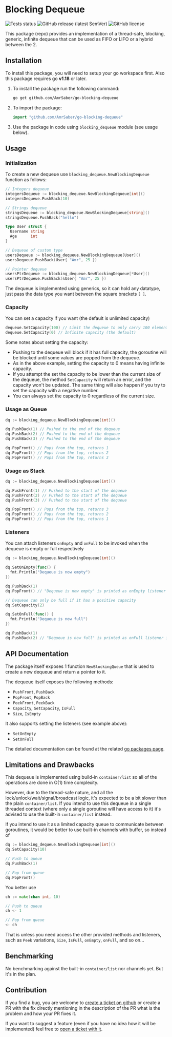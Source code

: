 # Blocking Dequeue

![Tests status](https://github.com/AmrSaber/go-blocking-dequeue/actions/workflows/tests.yaml/badge.svg?branch=master)
![GitHub release (latest SemVer)](https://img.shields.io/github/v/release/AmrSaber/go-blocking-dequeue?color=blue&display_name=tag&sort=semver)
![GitHub license](https://img.shields.io/github/license/AmrSaber/go-blocking-dequeue)

This package (repo) provides an implementation of a thread-safe, blocking, generic, infinite dequeue that can be used as FIFO or LIFO or a hybrid between the 2.

## Installation

To install this package, you will need to setup your go workspace first. Also this package requires go **v1.18** or later.

1. To install the package run the following command:

   ```bash
   go get github.com/AmrSaber/go-blocking-dequeue
   ```

2. To import the package:

   ```go
   import "github.com/AmrSaber/go-blocking-dequeue"
   ```

3. Use the package in code using `blocking_dequeue` module (see usage below).

## Usage

### Initialization

To create a new dequeue use `blocking_dequeue.NewBlockingDequeue` function as follows:

```go
// Integers dequeue
integersDequeue := blocking_dequeue.NewBlockingDequeue[int]()
integersDequeue.PushBack(10)

// Strings dequeue
stringsDequeue := blocking_dequeue.NewBlockingDequeue[string]()
stringsDequeue.PushBack("hello")

type User struct {
  Username string
  Age      int
}

// Dequeue of custom type
usersDequeue := blocking_dequeue.NewBlockingDequeue[User]()
usersDequeue.PushBack(User{ "Amr", 25 })

// Pointer dequeue
usersPtrDequeue := blocking_dequeue.NewBlockingDequeue[*User]()
usersPtrDequeue.PushBack(&User{ "Amr", 25 })
```

The dequeue is implemented using generics, so it can hold any datatype, just pass the data type you want between the square brackets `[ ]`.

### Capacity

You can set a capacity if you want (the default is unlimited capacity)

```go
dequeue.SetCapacity(100) // Limit the dequeue to only carry 100 elements
dequeue.SetCapacity(0) // Infinite capacity (the default)
```

Some notes about setting the capacity:

- Pushing to the dequeue will block if it has full capacity, the goroutine will be blocked until some values are popped from the dequeue.
- As in the above example, setting the capacity to 0 means having infinite capacity.
- If you attempt the set the capacity to be lower than the current size of the dequeue, the method `SetCapacity` will return an error, and the capacity won't be updated. The same thing will also happen if you try to set the capacity with a negative number.
- You can always set the capacity to 0 regardless of the current size.

### Usage as Queue

```go
dq := blocking_dequeue.NewBlockingDequeue[int]()

dq.PushBack(1) // Pushed to the end of the dequeue
dq.PushBack(2) // Pushed to the end of the dequeue
dq.PushBack(3) // Pushed to the end of the dequeue

dq.PopFront() // Pops from the top, returns 1
dq.PopFront() // Pops from the top, returns 2
dq.PopFront() // Pops from the top, returns 3
```

### Usage as Stack

```go
dq := blocking_dequeue.NewBlockingDequeue[int]()

dq.PushFront(1) // Pushed to the start of the dequeue
dq.PushFront(2) // Pushed to the start of the dequeue
dq.PushFront(3) // Pushed to the start of the dequeue

dq.PopFront() // Pops from the top, returns 3
dq.PopFront() // Pops from the top, returns 2
dq.PopFront() // Pops from the top, returns 1
```

### Listeners

You can attach listeners `onEmpty` and `onFull` to be invoked when the dequeue is empty or full respectively

```go
dq := blocking_dequeue.NewBlockingDequeue[int]()

dq.SetOnEmpty(func() {
  fmt.Println("Dequeue is now empty")
})

dq.PushBack(1)
dq.PopFront() // "Dequeue is now empty" is printed as onEmpty listener is invoked

// Dequeue can only be full if it has a positive capacity
dq.SetCapacity(2)

dq.SetOnFull(func() {
  fmt.Println("Dequeue is now full")
})

dq.PushBack(1)
dq.PushBack(2) // "Dequeue is now full" is printed as onFull listener is invoked
```

## API Documentation

The package itself exposes 1 function `NewBlockingQueue` that is used to create a new dequeue and return a pointer to it.

The dequeue itself exposes the following methods:

- `PushFront`, `PushBack`
- `PopFront`, `PopBack`
- `PeekFront`, `PeekBack`
- `Capacity`, `SetCapacity`, `IsFull`
- `Size`, `IsEmpty`

It also supports setting the listeners (see example above):

- `SetOnEmpty`
- `SetOnFull`

The detailed documentation can be found at the related [go packages page](https://pkg.go.dev/github.com/AmrSaber/go-blocking-dequeue#section-documentation).

## Limitations and Drawbacks

This dequeue is implemented using build-in `container/list` so all of the operations are done in O(1) time complexity.

However, due to the thread-safe nature, and all the lock/unlock/wait/signal/broadcast logic, it's expected to be a bit slower than the plain `container/list`. If you intend to use this dequeue in a single threaded context (where only a single goroutine will have access to it) it's advised to use the built-in `container/list` instead.

If you intend to use it as a limited capacity queue to communicate between goroutines, it would be better to use built-in channels with buffer, so instead of

```go
dq := blocking_dequeue.NewBlockingDequeue[int]()
dq.SetCapacity(10)

// Push to queue
dq.PushBack(1)

// Pop from queue
dq.PopFront()
```

You better use

```go
ch := make(chan int, 10)

// Push to queue
ch <- 1

// Pop from queue
<- ch
```

That is unless you need access the other provided methods and listeners, such as `Peek` variations, `Size`, `IsFull`, `onEmpty`, `onFull`, and so on...

## Benchmarking

No benchmarking against the built-in `container/list` nor channels yet. But it's in the plan.

## Contribution

If you find a bug, you are welcome to [create a ticket on github](https://github.com/AmrSaber/go-blocking-dequeue/issues) or create a PR with the fix directly mentioning in the description of the PR what is the problem and how your PR fixes it.

If you want to suggest a feature (even if you have no idea how it will be implemented) feel free to [open a ticket with it](https://github.com/AmrSaber/go-blocking-dequeue/issues).
